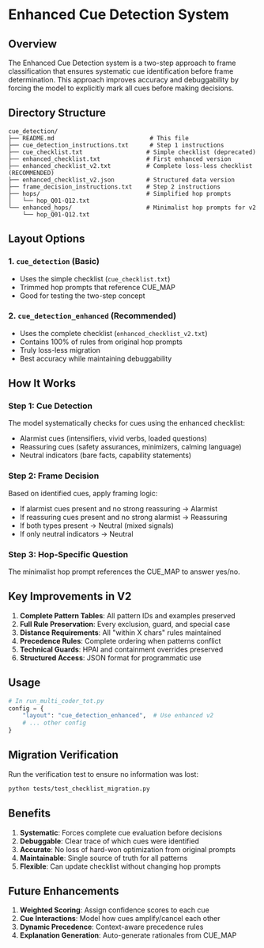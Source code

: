 # Enhanced Cue Detection System

## Overview

The Enhanced Cue Detection system is a two-step approach to frame classification that ensures systematic cue identification before frame determination. This approach improves accuracy and debuggability by forcing the model to explicitly mark all cues before making decisions.

## Directory Structure

```
cue_detection/
├── README.md                           # This file
├── cue_detection_instructions.txt      # Step 1 instructions
├── cue_checklist.txt                  # Simple checklist (deprecated)
├── enhanced_checklist.txt             # First enhanced version
├── enhanced_checklist_v2.txt          # Complete loss-less checklist (RECOMMENDED)
├── enhanced_checklist_v2.json         # Structured data version
├── frame_decision_instructions.txt    # Step 2 instructions
├── hops/                              # Simplified hop prompts
│   └── hop_Q01-Q12.txt               
└── enhanced_hops/                     # Minimalist hop prompts for v2
    └── hop_Q01-Q12.txt
```

## Layout Options

### 1. `cue_detection` (Basic)
- Uses the simple checklist (`cue_checklist.txt`)
- Trimmed hop prompts that reference CUE_MAP
- Good for testing the two-step concept

### 2. `cue_detection_enhanced` (Recommended)
- Uses the complete checklist (`enhanced_checklist_v2.txt`)
- Contains 100% of rules from original hop prompts
- Truly loss-less migration
- Best accuracy while maintaining debuggability

## How It Works

### Step 1: Cue Detection
The model systematically checks for cues using the enhanced checklist:
- Alarmist cues (intensifiers, vivid verbs, loaded questions)
- Reassuring cues (safety assurances, minimizers, calming language)  
- Neutral indicators (bare facts, capability statements)

### Step 2: Frame Decision
Based on identified cues, apply framing logic:
- If alarmist cues present and no strong reassuring → Alarmist
- If reassuring cues present and no strong alarmist → Reassuring
- If both types present → Neutral (mixed signals)
- If only neutral indicators → Neutral

### Step 3: Hop-Specific Question
The minimalist hop prompt references the CUE_MAP to answer yes/no.

## Key Improvements in V2

1. **Complete Pattern Tables**: All pattern IDs and examples preserved
2. **Full Rule Preservation**: Every exclusion, guard, and special case
3. **Distance Requirements**: All "within X chars" rules maintained
4. **Precedence Rules**: Complete ordering when patterns conflict
5. **Technical Guards**: HPAI and containment overrides preserved
6. **Structured Access**: JSON format for programmatic use

## Usage

```python
# In run_multi_coder_tot.py
config = {
    "layout": "cue_detection_enhanced",  # Use enhanced v2
    # ... other config
}
```

## Migration Verification

Run the verification test to ensure no information was lost:
```bash
python tests/test_checklist_migration.py
```

## Benefits

1. **Systematic**: Forces complete cue evaluation before decisions
2. **Debuggable**: Clear trace of which cues were identified
3. **Accurate**: No loss of hard-won optimization from original prompts
4. **Maintainable**: Single source of truth for all patterns
5. **Flexible**: Can update checklist without changing hop prompts

## Future Enhancements

1. **Weighted Scoring**: Assign confidence scores to each cue
2. **Cue Interactions**: Model how cues amplify/cancel each other
3. **Dynamic Precedence**: Context-aware precedence rules
4. **Explanation Generation**: Auto-generate rationales from CUE_MAP 